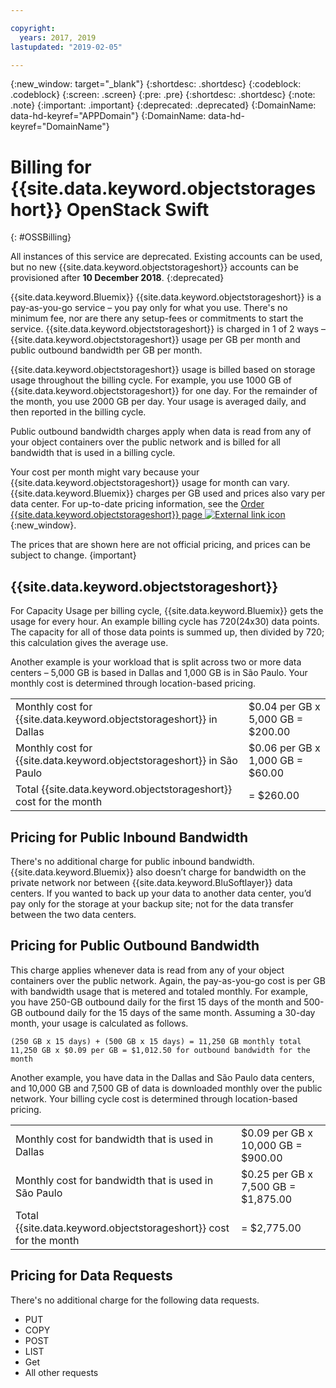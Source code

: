 ```yaml
---

copyright:
  years: 2017, 2019
lastupdated: "2019-02-05"

---
```

{:new_window: target="_blank"}
{:shortdesc: .shortdesc}
{:codeblock: .codeblock}
{:screen: .screen}
{:pre: .pre}
{:shortdesc: .shortdesc}
{:note: .note}
{:important: .important}
{:deprecated: .deprecated}
{:DomainName: data-hd-keyref="APPDomain"}
{:DomainName: data-hd-keyref="DomainName"}


# Billing for {{site.data.keyword.objectstorageshort}} OpenStack Swift
{: #OSSBilling}

All instances of this service are deprecated. Existing accounts can be used, but no new {{site.data.keyword.objectstorageshort}} accounts can be provisioned after **10 December 2018**.
{:deprecated}

{{site.data.keyword.Bluemix}} {{site.data.keyword.objectstorageshort}} is a pay-as-you-go service – you pay only for what you use. There's no minimum fee, nor are there any setup-fees or commitments to start the service. {{site.data.keyword.objectstorageshort}} is charged in 1 of 2 ways – {{site.data.keyword.objectstorageshort}} usage per GB per month and public outbound bandwidth per GB per month.

{{site.data.keyword.objectstorageshort}} usage is billed based on storage usage throughout the billing cycle. For example, you use 1000 GB of {{site.data.keyword.objectstorageshort}} for one day. For the remainder of the month, you use 2000 GB per day. Your usage is averaged daily, and then reported in the billing cycle.

Public outbound bandwidth charges apply when data is read from any of your object containers over the public network and is billed for all bandwidth that is used in a billing cycle.

Your cost per month might vary because your {{site.data.keyword.objectstorageshort}} usage for month can vary. {{site.data.keyword.Bluemix}} charges per GB used and prices also vary per data center. For up-to-date pricing information, see the [Order {{site.data.keyword.objectstorageshort}} page ![External link icon](../../icons/launch-glyph.svg "External link icon")](https://www.ibm.com/cloud-computing/bluemix/pricing-object-storage#swift){:new_window}.

The prices that are shown here are not official pricing, and prices can be subject to change.
{important}

## {{site.data.keyword.objectstorageshort}}

For Capacity Usage per billing cycle, {{site.data.keyword.Bluemix}} gets the usage for every hour. An example billing cycle has 720(24x30) data points. The capacity for all of those data points is summed up, then divided by 720; this calculation gives the average use.

Another example is your workload that is split across two or more data centers – 5,000 GB is based in Dallas and 1,000 GB is in São Paulo. Your monthly cost is determined through location-based pricing.

<table role="presentation">
<tr><td>Monthly cost for {{site.data.keyword.objectstorageshort}} in Dallas</td><td>$0.04 per GB x 5,000 GB 	= 	$200.00</td></tr>
<tr><td>Monthly cost for {{site.data.keyword.objectstorageshort}} in São Paulo</td><td>$0.06 per GB x 1,000 GB 	= 	$60.00</td></tr>
<tr><td>Total {{site.data.keyword.objectstorageshort}} cost for the month</td><td>  	= 	$260.00</td></tr>
</table>

## Pricing for Public Inbound Bandwidth

There's no additional charge for public inbound bandwidth. {{site.data.keyword.Bluemix}} also doesn’t charge for bandwidth on the private network nor between {{site.data.keyword.BluSoftlayer}} data centers. If you wanted to back up your data to another data center, you’d pay only for the storage at your backup site; not for the data transfer between the two data centers.

## Pricing for Public Outbound Bandwidth

This charge applies whenever data is read from any of your object containers over the public network. Again, the pay-as-you-go cost is per GB with bandwidth usage that is metered and totaled monthly. For example, you have 250-GB outbound daily for the first 15 days of the month and 500-GB outbound daily for the 15 days of the same month. Assuming a 30-day month, your usage is calculated as follows.

    (250 GB x 15 days) + (500 GB x 15 days) = 11,250 GB monthly total
    11,250 GB x $0.09 per GB = $1,012.50 for outbound bandwidth for the month

Another example, you have data in the Dallas and São Paulo data centers, and 10,000 GB and 7,500 GB of data is downloaded monthly over the public network. Your billing cycle cost is determined through location-based pricing.

<table role="presentation">
<tr><td>Monthly cost for bandwidth that is used in Dallas</td><td>$0.09 per GB x 10,000 GB 	= 	$900.00</td></tr>
<tr><td>Monthly cost for bandwidth that is used in São Paulo</td><td>$0.25 per GB x 7,500 GB 	= 	$1,875.00</td></tr>
<tr><td>Total {{site.data.keyword.objectstorageshort}} cost for the month</td><td>  	= 	$2,775.00</td></tr>
</table>


## Pricing for Data Requests

There's no additional charge for the following data requests.

 - PUT
 - COPY
 - POST
 - LIST
 - Get
 - All other requests
